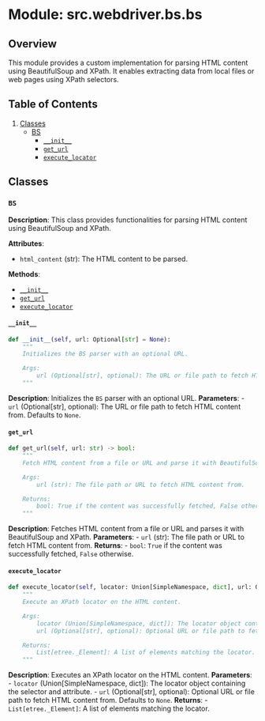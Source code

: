 # Module: src.webdriver.bs.bs

## Overview

This module provides a custom implementation for parsing HTML content using BeautifulSoup and XPath. It enables extracting data from local files or web pages using XPath selectors.

## Table of Contents
1.  [Classes](#classes)
    -   [BS](#bs-class)
        -   [`__init__`](#__init__)
        -   [`get_url`](#get_url)
        -   [`execute_locator`](#execute_locator)

## Classes

### `BS`

**Description**: This class provides functionalities for parsing HTML content using BeautifulSoup and XPath.

**Attributes**:

-   `html_content` (str): The HTML content to be parsed.

**Methods**:

-   [`__init__`](#__init__)
-   [`get_url`](#get_url)
-   [`execute_locator`](#execute_locator)

#### `__init__`

```python
def __init__(self, url: Optional[str] = None):
    """
    Initializes the BS parser with an optional URL.

    Args:
        url (Optional[str], optional): The URL or file path to fetch HTML content from. Defaults to None.
    """
```
**Description**: Initializes the `BS` parser with an optional URL.
**Parameters**:
    -  `url` (Optional[str], optional): The URL or file path to fetch HTML content from. Defaults to `None`.

#### `get_url`

```python
def get_url(self, url: str) -> bool:
    """
    Fetch HTML content from a file or URL and parse it with BeautifulSoup and XPath.

    Args:
        url (str): The file path or URL to fetch HTML content from.

    Returns:
        bool: True if the content was successfully fetched, False otherwise.
    """
```
**Description**: Fetches HTML content from a file or URL and parses it with BeautifulSoup and XPath.
**Parameters**:
    -  `url` (str): The file path or URL to fetch HTML content from.
**Returns**:
    -   `bool`: `True` if the content was successfully fetched, `False` otherwise.

#### `execute_locator`

```python
def execute_locator(self, locator: Union[SimpleNamespace, dict], url: Optional[str] = None) -> List[etree._Element]:
    """
    Execute an XPath locator on the HTML content.

    Args:
        locator (Union[SimpleNamespace, dict]): The locator object containing the selector and attribute.
        url (Optional[str], optional): Optional URL or file path to fetch HTML content from. Defaults to None.

    Returns:
        List[etree._Element]: A list of elements matching the locator.
    """
```
**Description**: Executes an XPath locator on the HTML content.
**Parameters**:
    -   `locator` (Union[SimpleNamespace, dict]): The locator object containing the selector and attribute.
    -  `url` (Optional[str], optional): Optional URL or file path to fetch HTML content from. Defaults to `None`.
**Returns**:
    -  `List[etree._Element]`: A list of elements matching the locator.